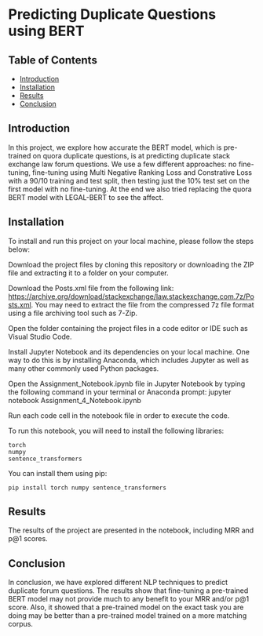 # Predicting Duplicate Questions using BERT

## Table of Contents

- [Introduction](#introduction)
- [Installation](#installation)
- [Results](#results)
- [Conclusion](#conclusion)

## Introduction

In this project, we explore how accurate the BERT model, which is pre-trained on quora duplicate questions, is at predicting duplicate stack exchange law forum questions. We use a few different approaches: no fine-tuning, fine-tuning using Multi Negative Ranking Loss and Constrative Loss with a 90/10 training and test split, then testing just the 10% test set on the first model with no fine-tuning. At the end we also tried replacing the quora BERT model with LEGAL-BERT to see the affect. 

## Installation

To install and run this project on your local machine, please follow the steps below:

Download the project files by cloning this repository or downloading the ZIP file and extracting it to a folder on your computer.

Download the Posts.xml file from the following link: https://archive.org/download/stackexchange/law.stackexchange.com.7z/Posts.xml. You may need to extract the file from the compressed 7z file format using a file archiving tool such as 7-Zip.

Open the folder containing the project files in a code editor or IDE such as Visual Studio Code.

Install Jupyter Notebook and its dependencies on your local machine. One way to do this is by installing Anaconda, which includes Jupyter as well as many other commonly used Python packages.

Open the Assignment_Notebook.ipynb file in Jupyter Notebook by typing the following command in your terminal or Anaconda prompt: jupyter notebook Assignment_4_Notebook.ipynb

Run each code cell in the notebook file in order to execute the code.

To run this notebook, you will need to install the following libraries:

    torch
    numpy
    sentence_transformers
    
You can install them using pip:

    pip install torch numpy sentence_transformers

## Results

The results of the project are presented in the notebook, including MRR and p@1 scores.

## Conclusion

In conclusion, we have explored different NLP techniques to predict duplicate forum questions. The results show that fine-tuning a pre-trained BERT model may not provide much to any benefit to your MRR and/or p@1 score. Also, it showed that a pre-trained model on the exact task you are doing may be better than a pre-trained model trained on a more matching corpus.
